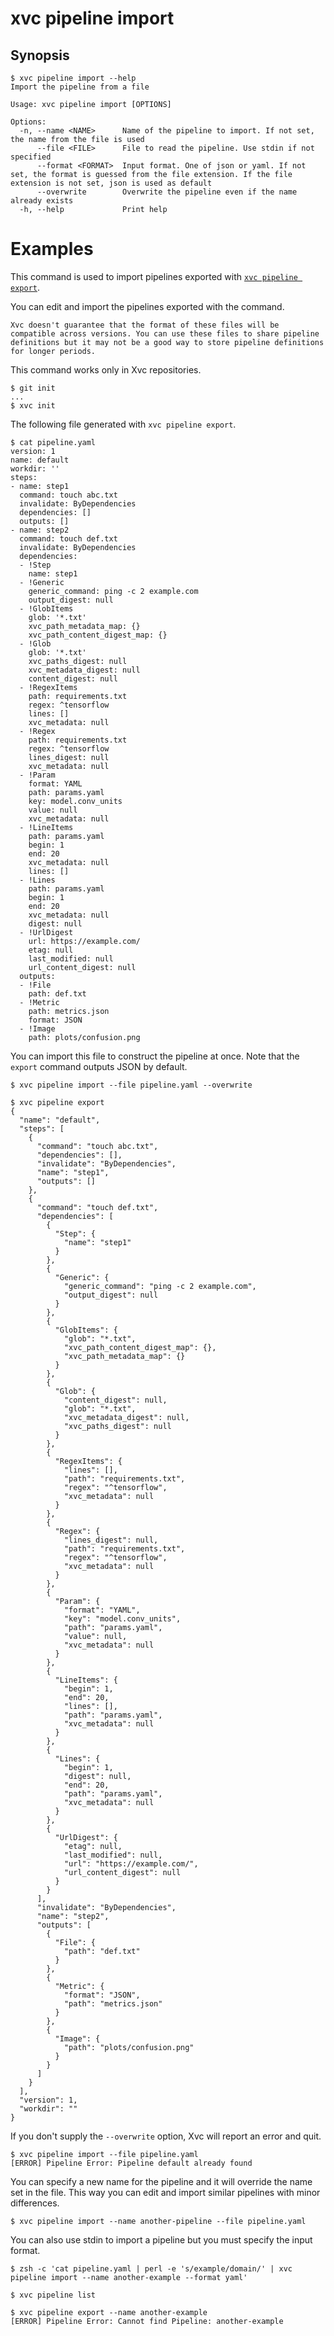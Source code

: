 # xvc pipeline import

## Synopsis

```console
$ xvc pipeline import --help
Import the pipeline from a file

Usage: xvc pipeline import [OPTIONS]

Options:
  -n, --name <NAME>      Name of the pipeline to import. If not set, the name from the file is used
      --file <FILE>      File to read the pipeline. Use stdin if not specified
      --format <FORMAT>  Input format. One of json or yaml. If not set, the format is guessed from the file extension. If the file extension is not set, json is used as default
      --overwrite        Overwrite the pipeline even if the name already exists
  -h, --help             Print help

```

# Examples

This command is used to import pipelines exported with [`xvc pipeline export`](/ref/xvc-pipeline-export.md).

You can edit and import the pipelines exported with the command.

```admonition warning
Xvc doesn't guarantee that the format of these files will be compatible across versions. You can use these files to share pipeline definitions but it may not be a good way to store pipeline definitions for longer periods.
```

This command works only in Xvc repositories.

```console
$ git init
...
$ xvc init
```

The following file generated with `xvc pipeline export`.

```console
$ cat pipeline.yaml
version: 1
name: default
workdir: ''
steps:
- name: step1
  command: touch abc.txt
  invalidate: ByDependencies
  dependencies: []
  outputs: []
- name: step2
  command: touch def.txt
  invalidate: ByDependencies
  dependencies:
  - !Step
    name: step1
  - !Generic
    generic_command: ping -c 2 example.com
    output_digest: null
  - !GlobItems
    glob: '*.txt'
    xvc_path_metadata_map: {}
    xvc_path_content_digest_map: {}
  - !Glob
    glob: '*.txt'
    xvc_paths_digest: null
    xvc_metadata_digest: null
    content_digest: null
  - !RegexItems
    path: requirements.txt
    regex: ^tensorflow
    lines: []
    xvc_metadata: null
  - !Regex
    path: requirements.txt
    regex: ^tensorflow
    lines_digest: null
    xvc_metadata: null
  - !Param
    format: YAML
    path: params.yaml
    key: model.conv_units
    value: null
    xvc_metadata: null
  - !LineItems
    path: params.yaml
    begin: 1
    end: 20
    xvc_metadata: null
    lines: []
  - !Lines
    path: params.yaml
    begin: 1
    end: 20
    xvc_metadata: null
    digest: null
  - !UrlDigest
    url: https://example.com/
    etag: null
    last_modified: null
    url_content_digest: null
  outputs:
  - !File
    path: def.txt
  - !Metric
    path: metrics.json
    format: JSON
  - !Image
    path: plots/confusion.png

```

You can import this file to construct the pipeline at once.
Note that the `export` command outputs JSON by default.

```console
$ xvc pipeline import --file pipeline.yaml --overwrite

$ xvc pipeline export
{
  "name": "default",
  "steps": [
    {
      "command": "touch abc.txt",
      "dependencies": [],
      "invalidate": "ByDependencies",
      "name": "step1",
      "outputs": []
    },
    {
      "command": "touch def.txt",
      "dependencies": [
        {
          "Step": {
            "name": "step1"
          }
        },
        {
          "Generic": {
            "generic_command": "ping -c 2 example.com",
            "output_digest": null
          }
        },
        {
          "GlobItems": {
            "glob": "*.txt",
            "xvc_path_content_digest_map": {},
            "xvc_path_metadata_map": {}
          }
        },
        {
          "Glob": {
            "content_digest": null,
            "glob": "*.txt",
            "xvc_metadata_digest": null,
            "xvc_paths_digest": null
          }
        },
        {
          "RegexItems": {
            "lines": [],
            "path": "requirements.txt",
            "regex": "^tensorflow",
            "xvc_metadata": null
          }
        },
        {
          "Regex": {
            "lines_digest": null,
            "path": "requirements.txt",
            "regex": "^tensorflow",
            "xvc_metadata": null
          }
        },
        {
          "Param": {
            "format": "YAML",
            "key": "model.conv_units",
            "path": "params.yaml",
            "value": null,
            "xvc_metadata": null
          }
        },
        {
          "LineItems": {
            "begin": 1,
            "end": 20,
            "lines": [],
            "path": "params.yaml",
            "xvc_metadata": null
          }
        },
        {
          "Lines": {
            "begin": 1,
            "digest": null,
            "end": 20,
            "path": "params.yaml",
            "xvc_metadata": null
          }
        },
        {
          "UrlDigest": {
            "etag": null,
            "last_modified": null,
            "url": "https://example.com/",
            "url_content_digest": null
          }
        }
      ],
      "invalidate": "ByDependencies",
      "name": "step2",
      "outputs": [
        {
          "File": {
            "path": "def.txt"
          }
        },
        {
          "Metric": {
            "format": "JSON",
            "path": "metrics.json"
          }
        },
        {
          "Image": {
            "path": "plots/confusion.png"
          }
        }
      ]
    }
  ],
  "version": 1,
  "workdir": ""
}

```

If you don't supply the `--overwrite` option, Xvc will report an error and quit.

```console
$ xvc pipeline import --file pipeline.yaml
[ERROR] Pipeline Error: Pipeline default already found

```

You can specify a new name for the pipeline and it will override the name set in the file.
This way you can edit and import similar pipelines with minor differences.

```console
$ xvc pipeline import --name another-pipeline --file pipeline.yaml

```

You can also use stdin to import a pipeline but you must specify the input format.

```console
$ zsh -c 'cat pipeline.yaml | perl -e 's/example/domain/' | xvc pipeline import --name another-example --format yaml'

$ xvc pipeline list

$ xvc pipeline export --name another-example
[ERROR] Pipeline Error: Cannot find Pipeline: another-example

```

